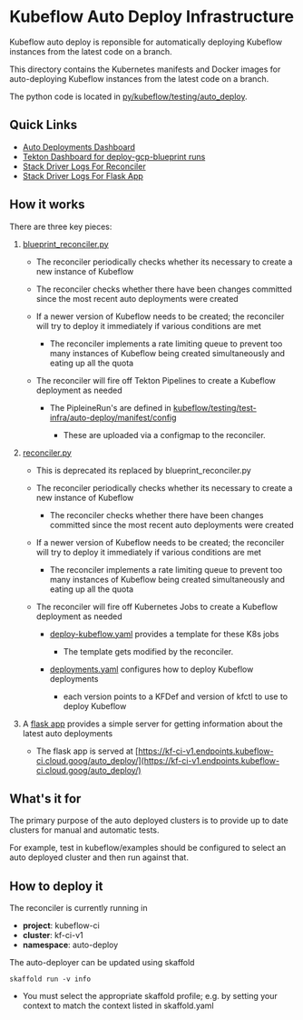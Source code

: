 # Kubeflow Auto Deploy Infrastructure

Kubeflow auto deploy is reponsible for automatically deploying
Kubeflow instances from the latest code on a branch.

This directory contains the Kubernetes manifests and Docker images
for auto-deploying Kubeflow instances from the latest code on a branch.

The python code is located in [py/kubeflow/testing/auto_deploy](https://github.com/kubeflow/testing/tree/master/py/kubeflow/testing/auto_deploy).

## Quick Links

* [Auto Deployments Dashboard](https://kf-ci-v1.endpoints.kubeflow-ci.cloud.goog/auto_deploy/)
* [Tekton Dashboard for deploy-gcp-blueprint runs](https://kf-ci-v1.endpoints.kubeflow-ci.cloud.goog/tekton/#/namespaces/auto-deploy/pipelineruns?labelSelector=tekton.dev%2Fpipeline%3Ddeploy-gcp-blueprint)
* [Stack Driver Logs For Reconciler](https://console.cloud.google.com/logs/viewer?project=kubeflow-ci&folder&organizationId&minLogLevel=0&expandAll=false&&customFacets=&limitCustomFacetWidth=true&interval=PT1H&resource=k8s_container%2Fcluster_name%2Fkubeflow-testing%2Fnamespace_name%2Ftest-pods&advancedFilter=resource.type%3D%22k8s_container%22%0Aresource.labels.cluster_name%3D%22kf-ci-v1%22%0Aresource.labels.container_name%20%3D%20%22blueprints-reconciler%22%0Alabels.%22k8s-pod%2Fapp%22%20%3D%20%22auto-deploy%22%0A)
* [Stack Driver Logs For Flask App](https://console.cloud.google.com/logs/viewer?project=kubeflow-ci&folder&organizationId&minLogLevel=0&expandAll=false&&customFacets=&limitCustomFacetWidth=true&interval=PT1H&resource=k8s_container%2Fcluster_name%2Fkubeflow-testing%2Fnamespace_name%2Ftest-pods&advancedFilter=resource.type%3D%22k8s_container%22%0Aresource.labels.cluster_name%3D%22kf-ci-v1%22%0Aresource.labels.container_name%20%3D%20%22server%22%0Alabels.%22k8s-pod%2Fapp%22%20%3D%20%22auto-deploy%22%0A)

## How it works

There are three key pieces:

1. [blueprint_reconciler.py](https://github.com/kubeflow/testing/blob/master/py/kubeflow/testing/auto_deploy/blueprint_reconciler.py)

   * The reconciler periodically checks whether its necessary to create a new instance of Kubeflow

   * The reconciler checks whether there have been changes committed since the most recent auto deployments
       were created

   * If a newer version of Kubeflow needs to be created; the reconciler will try to deploy it immediately if
     various conditions are met

     * The reconciler implements a rate limiting queue to prevent too many instances of Kubeflow being
       created simultaneously and eating up all the quota

   * The reconciler will fire off Tekton Pipelines to create a Kubeflow deployment as needed

     * The PipleineRun's are defined in [kubeflow/testing/test-infra/auto-deploy/manifest/config](https://github.com/kubeflow/testing/tree/master/test-infra/auto-deploy/manifest/config)

       * These are uploaded via a configmap to the reconciler.

1. [reconciler.py](https://github.com/kubeflow/testing/blob/master/py/kubeflow/testing/auto_deploy/reconciler.py)

   * This is deprecated its replaced by blueprint_reconciler.py

   * The reconciler periodically checks whether its necessary to create a new instance of Kubeflow

     * The reconciler checks whether there have been changes committed since the most recent auto deployments
       were created

   * If a newer version of Kubeflow needs to be created; the reconciler will try to deploy it immediately if
     various conditions are met

     * The reconciler implements a rate limiting queue to prevent too many instances of Kubeflow being
       created simultaneously and eating up all the quota

   * The reconciler will fire off Kubernetes Jobs to create a Kubeflow deployment as needed

     * [deploy-kubeflow.yaml](https://github.com/kubeflow/testing/blob/master/test-infra/auto-deploy/manifest/config/deploy-kubeflow.yaml) provides a template for these K8s jobs

       * The template gets modified by the reconciler.

     * [deployments.yaml](https://github.com/kubeflow/testing/blob/master/test-infra/auto-deploy/manifest/config/deployments.yaml)  configures how to deploy Kubeflow deployments

       * each version points to a KFDef and version of kfctl to use to deploy Kubeflow

          
1. A [flask app](https://github.com/kubeflow/testing/blob/master/py/kubeflow/testing/auto_deploy/server.py)
   provides a simple server for getting information about the latest auto deployments

   * The flask app is served at [https://kf-ci-v1.endpoints.kubeflow-ci.cloud.goog/auto_deploy/](https://kf-ci-v1.endpoints.kubeflow-ci.cloud.goog/auto_deploy/)

## What's it for

The primary purpose of the auto deployed clusters is to provide up to date clusters for manual and automatic tests.

For example, test in kubeflow/examples should be configured to select an auto deployed cluster and then run against that.  


## How to deploy it

The reconciler is currently running in 

* **project**: kubeflow-ci
* **cluster**: kf-ci-v1
* **namespace**: auto-deploy

The auto-deployer can be updated using skaffold

```
skaffold run -v info 
```

* You must select the appropriate skaffold profile; e.g. by setting your context to match the context listed in skaffold.yaml